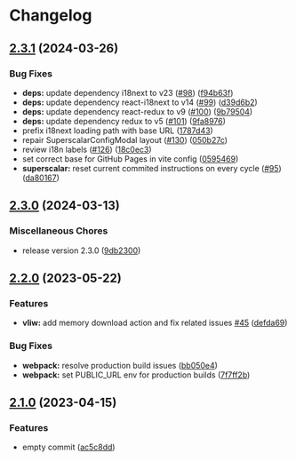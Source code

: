 # Changelog

## [2.3.1](https://github.com/SIMDE-ULL/SIMDE/compare/v2.3.0...v2.3.1) (2024-03-26)


### Bug Fixes

* **deps:** update dependency i18next to v23 ([#98](https://github.com/SIMDE-ULL/SIMDE/issues/98)) ([f94b63f](https://github.com/SIMDE-ULL/SIMDE/commit/f94b63f6dd4605fb85d2fe75cb371c6fea589a6f))
* **deps:** update dependency react-i18next to v14 ([#99](https://github.com/SIMDE-ULL/SIMDE/issues/99)) ([d39d6b2](https://github.com/SIMDE-ULL/SIMDE/commit/d39d6b2f8d707a0dd8c93a1b39b9b4b59bb53e28))
* **deps:** update dependency react-redux to v9 ([#100](https://github.com/SIMDE-ULL/SIMDE/issues/100)) ([9b79504](https://github.com/SIMDE-ULL/SIMDE/commit/9b79504c4426bd354e0365ff89290d9f89ccbd93))
* **deps:** update dependency redux to v5 ([#101](https://github.com/SIMDE-ULL/SIMDE/issues/101)) ([9fa8976](https://github.com/SIMDE-ULL/SIMDE/commit/9fa897643e93251aec27a40c40696ef0291aed6c))
* prefix i18next loading path with base URL ([1787d43](https://github.com/SIMDE-ULL/SIMDE/commit/1787d4348904a8704b97508dfc7b47d2e03182d8))
* repair SuperscalarConfigModal layout ([#130](https://github.com/SIMDE-ULL/SIMDE/issues/130)) ([050b27c](https://github.com/SIMDE-ULL/SIMDE/commit/050b27c58b621a985393c71d1b8aca8124bce008))
* review i18n labels ([#126](https://github.com/SIMDE-ULL/SIMDE/issues/126)) ([18c0ec3](https://github.com/SIMDE-ULL/SIMDE/commit/18c0ec3c75ed59c43780793711c8ac978ebce719))
* set correct base for GitHub Pages in vite config ([0595469](https://github.com/SIMDE-ULL/SIMDE/commit/0595469bb46ef96c4c44e44bf30e96c236cf3013))
* **superscalar:** reset current commited instructions on every cycle ([#95](https://github.com/SIMDE-ULL/SIMDE/issues/95)) ([da80167](https://github.com/SIMDE-ULL/SIMDE/commit/da80167c8d18ab1dbeb9e144c24ec169c870067c))

## [2.3.0](https://github.com/SIMDE-ULL/SIMDE/compare/v2.2.0...v2.3.0) (2024-03-13)


### Miscellaneous Chores

* release version 2.3.0 ([9db2300](https://github.com/SIMDE-ULL/SIMDE/commit/9db23006b233f821cb3bac6d5b402705e8d1f8cc))

## [2.2.0](https://github.com/oxcabe/SIMDE/compare/v2.1.0...v2.2.0) (2023-05-22)


### Features

* **vliw:** add memory download action and fix related issues [#45](https://github.com/oxcabe/SIMDE/issues/45) ([defda69](https://github.com/oxcabe/SIMDE/commit/defda6966d8499354f168f109dd9717e872193ea))


### Bug Fixes

* **webpack:** resolve production build issues ([bb050e4](https://github.com/oxcabe/SIMDE/commit/bb050e4b23e4ffbc4f987bb0cc4a04158a45a945))
* **webpack:** set PUBLIC_URL env for production builds ([7f7ff2b](https://github.com/oxcabe/SIMDE/commit/7f7ff2b32b80b1b73e5a2951e1a696b09c9b7949))

## [2.1.0](https://github.com/oxcabe/SIMDE/compare/v2.0.0...v2.1.0) (2023-04-15)


### Features

* empty commit ([ac5c8dd](https://github.com/oxcabe/SIMDE/commit/ac5c8dd39fd82ae784e8b5d265a8277891e5b051))
